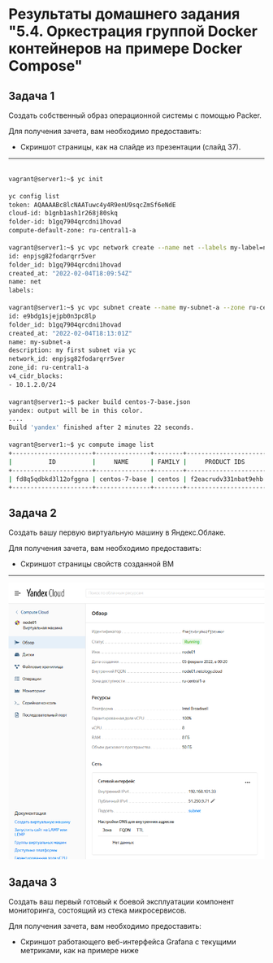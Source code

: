 # Результаты домашнего задания "5.4. Оркестрация группой Docker контейнеров на примере Docker Compose"

## Задача 1

Создать собственный образ операционной системы с помощью Packer.

Для получения зачета, вам необходимо предоставить:
- Скриншот страницы, как на слайде из презентации (слайд 37).
---

```bash

vagrant@server1:~$ yc init

yc config list
token: AQAAAABc8lcNAATuwc4y4R9enU9sqcZmSf6eNdE
cloud-id: b1gnb1ash1r268j80skq
folder-id: b1gq7904qrcdni1hovad
compute-default-zone: ru-central1-a

vagrant@server1:~$ yc vpc network create --name net --labels my-label=netology-net-pr
id: enpjsg82fodarqrr5ver
folder_id: b1gq7904qrcdni1hovad
created_at: "2022-02-04T18:09:54Z"
name: net
labels:

vagrant@server1:~$ yc vpc subnet create --name my-subnet-a --zone ru-central1-a --range 10.1.2.0/24 --network-name net --description "my first subnet via yc"
id: e9bdg1sjejpb0n3pc8lp
folder_id: b1gq7904qrcdni1hovad
created_at: "2022-02-04T18:13:01Z"
name: my-subnet-a
description: my first subnet via yc
network_id: enpjsg82fodarqrr5ver
zone_id: ru-central1-a
v4_cidr_blocks:
- 10.1.2.0/24

vagrant@server1:~$ packer build centos-7-base.json
yandex: output will be in this color.
....
Build 'yandex' finished after 2 minutes 22 seconds.

vagrant@server1:~$ yc compute image list
+----------------------+---------------+--------+----------------------+--------+
|          ID          |     NAME      | FAMILY |     PRODUCT IDS      | STATUS |
+----------------------+---------------+--------+----------------------+--------+
| fd8q5qdbkd3l12ofggna | centos-7-base | centos | f2eacrudv331nbat9ehb | READY  |
+----------------------+---------------+--------+----------------------+--------+

```

## Задача 2

Создать вашу первую виртуальную машину в Яндекс.Облаке.

Для получения зачета, вам необходимо предоставить:
- Скриншот страницы свойств созданной ВМ
---

![Скриншот vm](assets/vm.png)

## Задача 3

Создать ваш первый готовый к боевой эксплуатации компонент мониторинга, состоящий из стека микросервисов.

Для получения зачета, вам необходимо предоставить:
- Скриншот работающего веб-интерфейса Grafana с текущими метриками, как на примере ниже

